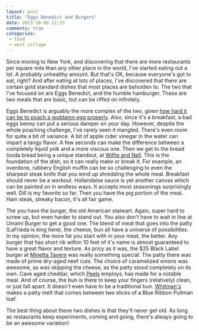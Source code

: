 ```yaml
---
layout: post
title: "Eggs Benedict and Burgers"
date: 2013-10-06 12:33
comments: true
categories:
 - food
 - west village
---
```


Since moving to New York, and discovering that there are more restaurants per square mile than any other place in the world, I've started eating out a lot. A probably unhealthy amount. But that's OK, because everyone's got to eat, right? And after eating at lots of places, I've discovered that there are certain gold standard dishes that most places are beholden to. The two that I've focused on are Eggs Benedict, and the humble hamburger. These are two meals that are basic, but can be riffed on infinitely.

Eggs Benedict is arguably the more complex of the two, given [how hard it can be to poach a goddamn egg properly](http://www.youtube.com/watch?v=z3eLeDNK1fo). Also, since it's a breakfast, a bad eggs benny can put a serious damper on your day. However, despite the whole poaching challenge, I've rarely seen it mangled. There's even room for quite a bit of variance. A bit of apple cider vinegar in the water can impart a tangy flavor. A few seconds can make the difference between a completely liquid yolk and a more viscous one.  Then we get to the bread (soda bread being a unique standout, at [Wilfie and Nell](http://wilfieandnell.com/). This is the foundation of the dish, so it can really make or break it. For example, an overdone, rubbery English muffin can be so challenging to even the sharpest steak knife that you wind up shredding the whole meal. Breakfast should never be a workout. Hollandaise sauce is yet another canvas which can be painted on in endless ways. It accepts most seasonings surprisingly well. Dill is my favorite so far. Then you have the pig portion of the meal. Ham steak, streaky bacon, it's all fair game.

The you have the burger, the old American stalwart. Again, super hard to screw up, but even harder to stand out. You also don't have to wait in line at Umami Burger to get a good one. The blend of meat that goes into the patty (LaFrieda is king here), the cheese, bun all have a universe of possibilities. In my opinion, the more fat you start with in your meat, the better. Any burger that has short rib within 10 feet of it's name is almost guaranteed to have a great flavor and texture. As pricy as it was, the $25 Black Label burger at [Minetta Tavern](http://www.minettatavernny.com/) was really something special. The patty there was made of prime dry-aged neef cuts. The choice of caramelized onions was awesome, as was skipping the cheese, as the patty stood completely on its own. Cave aged cheddar, which [Peels](http://peelsnyc.com/) employs, has made for a notable meal. And of course, the bun is there to keep your fingers (relatively) clean, or just fall apart. It doesn't even have to be a traditional bun. [Whitman's](http://whitmansnyc.com/) makes a patty melt that comes between two slices of a Blue Ribbon Pullman loaf.

The best thing about these two dishes is that they'll never get old. As long as restaurants keep experiments, coming and going, there's always going to be an awesome variation!
